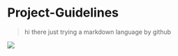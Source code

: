 # Project-Guidelines
> hi there just trying a markdown language by github  

[![](http://img.youtube.com/vi/i459z2NAAXc/0.jpg)](http://www.youtube.com/watch?v=i459z2NAAXc "my fav cover")
